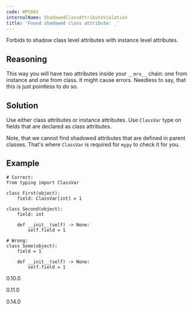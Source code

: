 ```yaml
---
code: WPS601
internalName: ShadowedClassAttributeViolation
title: 'Found shadowed class attribute: _'
---
```


Forbids to shadow class level attributes with instance level attributes.

## Reasoning
This way you will have two attributes inside your `__mro__` chain:
one from instance and one from class. It might cause errors.
Needless to say, that this is just pointless to do so.

## Solution
Use either class attributes or instance attributes. Use `ClassVar`
type on fields that are declared as class attributes.

Note, that we cannot find shadowed attributes that are defined in parent
classes. That's where `ClassVar` is required for `mypy` to check it for
you.

## Example

    # Correct:
    from typing import ClassVar
    
    class First(object):
        field: ClassVar[int] = 1
    
    class Second(object):
        field: int
    
        def __init__(self) -> None:
            self.field = 1
    
    # Wrong:
    class Some(object):
        field = 1
    
        def __init__(self) -> None:
            self.field = 1

<div class="versionadded">

0.10.0

</div>

<div class="versionchanged">

0.11.0

</div>

<div class="versionchanged">

0.14.0

</div>
